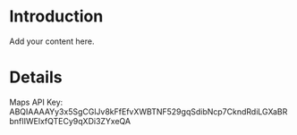 # Introduction #

Add your content here.


# Details #

Maps API Key:
ABQIAAAAYy3x5SgCGlJv8kFfEfvXWBTNF529gqSdibNcp7CkndRdiLGXaBRbnfIIWElxfQTECy9qXDi3ZYxeQA